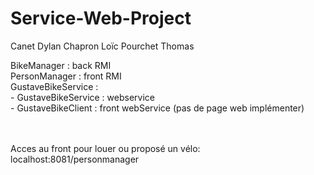 # Service-Web-Project

Canet Dylan
Chapron Loïc
Pourchet Thomas

<p>BikeManager : back RMI <br>
PersonManager : front RMI  <br>
GustaveBikeService : <br>
 - GustaveBikeService :  webservice  <br> 
 - GustaveBikeClient : front webService (pas de page web implémenter)
</p>
<br><br>
Acces au front pour louer ou proposé un vélo:<br>
localhost:8081/personmanager